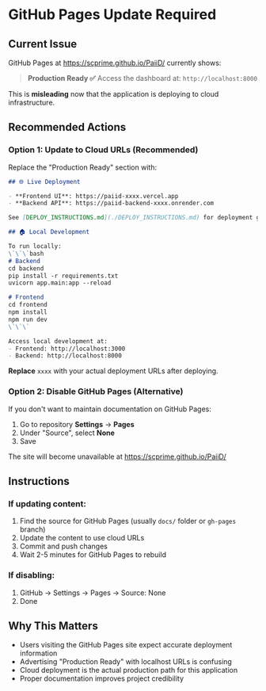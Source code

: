 # GitHub Pages Update Required

## Current Issue

GitHub Pages at https://scprime.github.io/PaiiD/ currently shows:

> **Production Ready ✅**
> Access the dashboard at: `http://localhost:8000`

This is **misleading** now that the application is deploying to cloud infrastructure.

## Recommended Actions

### Option 1: Update to Cloud URLs (Recommended)

Replace the "Production Ready" section with:

```markdown
## 🌐 Live Deployment

- **Frontend UI**: https://paiid-xxxx.vercel.app
- **Backend API**: https://paiid-backend-xxxx.onrender.com

See [DEPLOY_INSTRUCTIONS.md](./DEPLOY_INSTRUCTIONS.md) for deployment guide.

## 🏠 Local Development

To run locally:
\`\`\`bash
# Backend
cd backend
pip install -r requirements.txt
uvicorn app.main:app --reload

# Frontend
cd frontend
npm install
npm run dev
\`\`\`

Access local development at:
- Frontend: http://localhost:3000
- Backend: http://localhost:8000
```

**Replace** `xxxx` with your actual deployment URLs after deploying.

### Option 2: Disable GitHub Pages (Alternative)

If you don't want to maintain documentation on GitHub Pages:

1. Go to repository **Settings** → **Pages**
2. Under "Source", select **None**
3. Save

The site will become unavailable at https://scprime.github.io/PaiiD/

## Instructions

### If updating content:

1. Find the source for GitHub Pages (usually `docs/` folder or `gh-pages` branch)
2. Update the content to use cloud URLs
3. Commit and push changes
4. Wait 2-5 minutes for GitHub Pages to rebuild

### If disabling:

1. GitHub → Settings → Pages → Source: None
2. Done

## Why This Matters

- Users visiting the GitHub Pages site expect accurate deployment information
- Advertising "Production Ready" with localhost URLs is confusing
- Cloud deployment is the actual production path for this application
- Proper documentation improves project credibility
